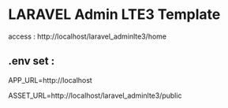# LARAVEL Admin LTE3 Template
access : http://localhost/laravel_adminlte3/home

## .env set :

APP_URL=http://localhost

ASSET_URL=http://localhost/laravel_adminlte3/public